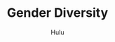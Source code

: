 ---
description: "A campaign that highlights the efforts of all the creators who identify themselves with underrepresented groups which otherwise would stay unrecognised by the audience."
layout: "gender-diversity"
resources:
  - src: "assets/awards-1.jpg"
    title: "Award poster 1"
  - src: "assets/awards-2.jpg"
    title: "Award poster 2"
  - src: "assets/car-projection-1.jpg"
    title: "Can projection poster 1"
  - src: "assets/cover.jpg"
    title: "Cover for Gender Diversity"
  - src: "assets/ooh-1.jpg"
    title: "OOH 1"
  - src: "assets/ooh-2.jpg"
    title: "OOH 2"
  - src: "assets/ooh-3.jpg"
    title: "OOH 3"
  - src: "assets/poster-1.jpg"
    title: "Poster 1"
  - src: "assets/poster-2.jpg"
    title: "Poster 2"
  - src: "assets/poster-3.jpg"
    title: "Poster 3"
  - src: "assets/poster-4.jpg"
    title: "Poster 4"
  - src: "assets/video-1/video-1-poster.jpg"
    title: "Video poster for campaign"
  - src: "assets/video-2/video-2-poster.jpg"
    title: "Video poster for Instagram filter"
subtitle: "- Hulu"
title: "Gender Diversity"
weight: 7
---